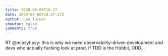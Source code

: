 ```yaml
---
title: 2020-08-06T18-27
date: 2020-08-06T18:27:27Z
author: Lee Turner
showtoc: false
comments: true
---
```


RT @mipsytipsy: this is why we need observability-driven development and devs who actually fucking look at prod. if TDD is the Hobbit, ODD…

